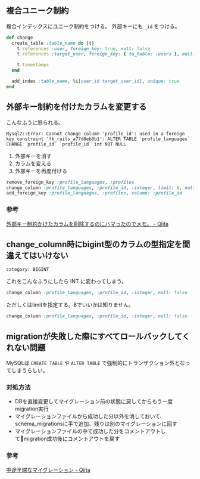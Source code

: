 ## 複合ユニーク制約
複合インデックスにユニーク制約をつける。
外部キーにも `_id` をつける。

```ruby
def change
  create_table :table_name do |t|
    t.references :user, foreign_key: true, null: false
    t.references :target_user, foreign_key: { to_table: :users }, null: false

    t.timestamps
  end

  add_index :table_name, %i[user_id target_user_id], unique: true
end
```


## 外部キー制約を付けたカラムを変更する
こんなふうに怒られる。

```
Mysql2::Error: Cannot change column 'profile_id': used in a foreign key constraint 'fk_rails_a77d8eb8b1': ALTER TABLE `profile_languages` CHANGE `profile_id` `profile_id` int NOT NULL
```

1. 外部キーを消す
1. カラムを変える
1. 外部キーを再度付ける

```ruby 
remove_foreign_key :profile_languages, :profiles
change_column :profile_languages, :profile_id, :integer, limit: 8, null: false # bigintの場合
add_foreign_key :profile_languages, :profiles, column: :profile_id
```
### 参考
[外部キー制約かけたカラムを削除するのにハマったのでメモ。 - Qiita](https://qiita.com/geshi/items/94ccdd2e5345ee45ae4c)

## change_column時にbigint型のカラムの型指定を間違えてはいけない
```
category: BIGINT
```

これをこんなふうにしたら INT に変わってしまう。

```ruby
change_column :profile_languages, :profile_id, :integer, null: false
```

ただしくはlimitを指定する。8でいいかは知りません。

```ruby
change_column :profile_languages, :profile_id, :integer, null: false
```


## migrationが失敗した際にすべてロールバックしてくれない問題
MySQLは `CREATE TABLE` や `ALTER TABLE` で強制的にトランザクション外となってしまうらしい。

### 対処方法

- DBを直接変更してマイグレーション前の状態に戻してからもう一度migration実行
- マイグレーションファイルから成功した分以外を消しておいて、schema_migrationsに手で追加、残りは別のマイグレーションに回す
- マイグレーションファイルの中で成功した分をコメントアウトしてmigration成功後にコメントアウトを戻す

### 参考
[中途半端なマイグレーション - Qiita](https://qiita.com/jkr_2255/items/962861bf14f4749b992a)
